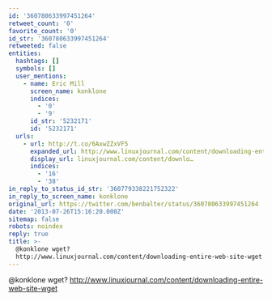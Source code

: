 ```yaml
---
id: '360780633997451264'
retweet_count: '0'
favorite_count: '0'
id_str: '360780633997451264'
retweeted: false
entities:
  hashtags: []
  symbols: []
  user_mentions:
    - name: Eric Mill
      screen_name: konklone
      indices:
        - '0'
        - '9'
      id_str: '5232171'
      id: '5232171'
  urls:
    - url: http://t.co/6AxwZZxVF5
      expanded_url: http://www.linuxjournal.com/content/downloading-entire-web-site-wget
      display_url: linuxjournal.com/content/downlo…
      indices:
        - '16'
        - '38'
in_reply_to_status_id_str: '360779338221752322'
in_reply_to_screen_name: konklone
original_url: https://twitter.com/benbalter/status/360780633997451264
date: '2013-07-26T15:16:20.000Z'
sitemap: false
robots: noindex
reply: true
title: >-
  @konklone wget?
  http://www.linuxjournal.com/content/downloading-entire-web-site-wget
---
```


@konklone wget? http://www.linuxjournal.com/content/downloading-entire-web-site-wget